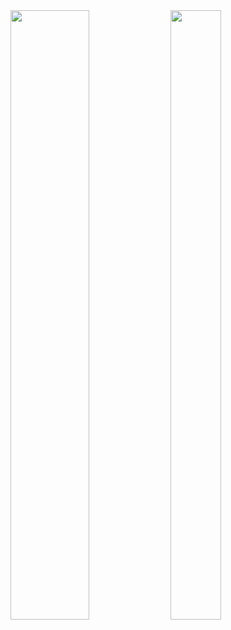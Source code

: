 <div>
  <img height="50%" width="50%" src="https://github-readme-stats.vercel.app/api?username=FelipeRotermel&show_icons=true&theme=radical" />
  <img height="50%" width="40%" src="https://github-readme-stats.vercel.app/api/top-langs/?username=FelipeRotermel&layout=compact&langs_count=7&theme=radical"" />
</div>
  
